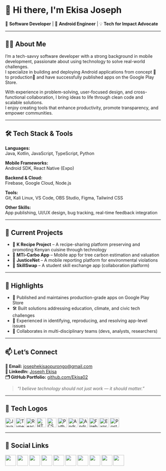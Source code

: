 # 👋 Hi there, I'm Ekisa Joseph  
🚀 **Software Developer** | 📱 **Android Engineer** | 💡 **Tech for Impact Advocate**

---

## 👨‍💻 **About Me**

I’m a tech-savvy software developer with a strong background in mobile development, passionate about using technology to solve real-world challenges.  
I specialize in building and deploying Android applications from concept 🤔 to production📲 and have successfully published apps on the Google Play Store.

With experience in problem-solving, user-focused design, and cross-functional collaboration, I bring ideas to life through clean code and scalable solutions.  
I enjoy creating tools that enhance productivity, promote transparency, and empower communities.

---

## 🛠️ **Tech Stack & Tools**

**Languages:**  
Java, Kotlin, JavaScript, TypeScript, Python  

**Mobile Frameworks:**  
Android SDK, React Native (Expo)  

**Backend & Cloud:**  
Firebase, Google Cloud, Node.js  

**Tools:**  
Git, Kali Linux, VS Code, OBS Studio, Figma, Tailwind CSS  

**Other Skills:**  
App publishing, UI/UX design, bug tracking, real-time feedback integration

---

## 📌 **Current Projects**

- 🍲 **K Recipe Project** – A recipe-sharing platform preserving and promoting Kenyan cuisine through technology  
- 🌳 **MTi-Carbo App** – Mobile app for tree carbon estimation and valuation  
- 📸 **JusticeNet** – A mobile reporting platform for environmental violations  
- 🤝 **SkillSwap** – A student skill exchange app (collaboration platform)

---

## 🌟 **Highlights**

- 🎯 Published and maintaines production-grade apps on Google Play Store  
- 🛠️ Built solutions addressing education, climate, and civic tech challenges  
- 🧠 Experienced in identifying, reproducing, and resolving app-level issues  
- 🤝 Collaborates in multi-disciplinary teams (devs, analysts, researchers)

---

## 📫 **Let’s Connect**

**📧 Email:** josephekisaopurongo@gmail.com  
**💼 LinkedIn:** [Joseph Ekisa](https://www.linkedin.com/in/joseph-ekisa)  
**🗂️ GitHub Portfolio:** [github.com/Ekisa02](https://github.com/Ekisa02)

> _“I believe technology should not just work — it should matter.”_

---

## 🚀 **Tech Logos**

<div align="left">
  <img src="https://cdn.jsdelivr.net/gh/devicons/devicon/icons/javascript/javascript-original.svg" height="30" alt="JavaScript" />
  <img src="https://cdn.jsdelivr.net/gh/devicons/devicon/icons/typescript/typescript-original.svg" height="30" alt="TypeScript" />
  <img src="https://cdn.jsdelivr.net/gh/devicons/devicon/icons/react/react-original.svg" height="30" alt="React" />
  <img src="https://cdn.jsdelivr.net/gh/devicons/devicon/icons/html5/html5-original.svg" height="30" alt="HTML5" />
  <img src="https://cdn.jsdelivr.net/gh/devicons/devicon/icons/css3/css3-original.svg" height="30" alt="CSS3" />
  <img src="https://cdn.jsdelivr.net/gh/devicons/devicon/icons/python/python-original.svg" height="30" alt="Python" />
  <img src="https://cdn.jsdelivr.net/gh/devicons/devicon/icons/androidstudio/androidstudio-original.svg" height="30" alt="Android Studio" />
  <img src="https://cdn.jsdelivr.net/gh/devicons/devicon/icons/android/android-original.svg" height="30" alt="Android" />
  <img src="https://cdn.jsdelivr.net/gh/devicons/devicon/icons/firebase/firebase-plain.svg" height="30" alt="Firebase" />
  <img src="https://cdn.jsdelivr.net/gh/devicons/devicon/icons/express/express-original.svg" height="30" alt="Express.js" />
  <img src="https://cdn.jsdelivr.net/gh/devicons/devicon/icons/postgresql/postgresql-original.svg" height="30" alt="PostgreSQL" />
</div>

---

## 🔗 **Social Links**

<div align="left">
  <img src="https://img.shields.io/static/v1?message=Youtube&logo=youtube&label=&color=FF0000&logoColor=white&labelColor=&style=for-the-badge" height="35" />
  <img src="https://img.shields.io/static/v1?message=Instagram&logo=instagram&label=&color=E4405F&logoColor=white&labelColor=&style=for-the-badge" height="35" />
  <img src="https://img.shields.io/static/v1?message=Twitch&logo=twitch&label=&color=9146FF&logoColor=white&labelColor=&style=for-the-badge" height="35" />
  <img src="https://img.shields.io/static/v1?message=Gmail&logo=gmail&label=&color=D14836&logoColor=white&labelColor=&style=for-the-badge" height="35" />
  <img src="https://img.shields.io/static/v1?message=LinkedIn&logo=linkedin&label=&color=0077B5&logoColor=white&labelColor=&style=for-the-badge" height="35" />
  <img src="https://img.shields.io/static/v1?message=GitLab&logo=gitlab&label=&color=FC6D26&logoColor=white&labelColor=&style=for-the-badge" height="35" />
  <img src="https://img.shields.io/static/v1?message=Stackoverflow&logo=stackoverflow&label=&color=FE7A16&logoColor=white&labelColor=&style=for-the-badge" height="35" />
  <img src="https://img.shields.io/static/v1?message=Telegram&logo=telegram&label=&color=2CA5E0&logoColor=white&labelColor=&style=for-the-badge" height="35" />
  <img src="https://img.shields.io/static/v1?message=Visual%20Studio%20Marketplace&logo=visualstudio&label=&color=e2165e&logoColor=white&labelColor=&style=for-the-badge" height="35" />
  <img src="https://img.shields.io/static/v1?message=Whatsapp&logo=whatsapp&label=&color=25D366&logoColor=white&labelColor=&style=for-the-badge" height="35" />
</div>
